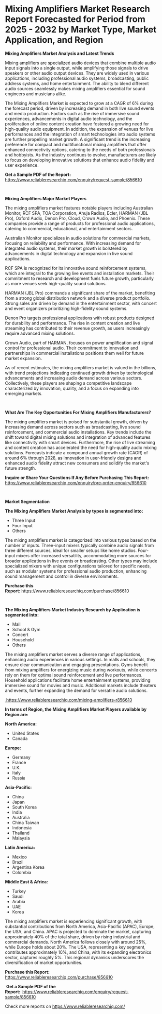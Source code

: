 <p><h1>Mixing Amplifiers Market Research Report Forecasted for Period from 2025 -  2032 by Market Type, Market Application, and Region</h1></p><p><strong>Mixing Amplifiers Market Analysis and Latest Trends</strong></p>
<p><p>Mixing amplifiers are specialized audio devices that combine multiple audio input signals into a single output, while amplifying those signals to drive speakers or other audio output devices. They are widely used in various applications, including professional audio systems, broadcasting, public address systems, and home entertainment. The ability to blend different audio sources seamlessly makes mixing amplifiers essential for sound engineers and musicians alike.</p><p>The Mixing Amplifiers Market is expected to grow at a CAGR of 6% during the forecast period, driven by increasing demand in both live sound events and media production. Factors such as the rise of immersive sound experiences, advancements in digital audio technology, and the proliferation of online content creation have fostered a growing need for high-quality audio equipment. In addition, the expansion of venues for live performances and the integration of smart technologies into audio systems are further propelling market growth. A significant trend is the increasing preference for compact and multifunctional mixing amplifiers that offer enhanced connectivity options, catering to the needs of both professionals and hobbyists. As the industry continues to evolve, manufacturers are likely to focus on developing innovative solutions that enhance audio fidelity and user experience.</p></p>
<p><strong>Get a Sample PDF of the Report:&nbsp;</strong> <a href="https://www.reliableresearchiq.com/enquiry/request-sample/856610?utm_campaign=2299&utm_medium=2&utm_source=Github&utm_content=ia&utm_term=09042025&utm_id=mixing-amplifiers">https://www.reliableresearchiq.com/enquiry/request-sample/856610</a></p>
<p>&nbsp;</p>
<p><strong>Mixing Amplifiers Major Market Players</strong></p>
<p><p>The mixing amplifiers market features notable players including Australian Monitor, RCF SPA, TOA Corporation, Ahuja Radios, Ecler, HARMAN (JBL Pro), Oxford Audio, Denon Pro, Cloud, Crown Audio, and Phoenix. These companies provide a range of products for professional audio applications, catering to commercial, educational, and entertainment sectors.</p><p>Australian Monitor specializes in audio solutions for commercial markets, focusing on reliability and performance. With increasing demand for integrated audio systems, their market growth is bolstered by advancements in digital technology and expansion in live sound applications.</p><p>RCF SPA is recognized for its innovative sound reinforcement systems, which are integral to the growing live events and installation markets. Their commitment to research and development fuels future growth, particularly as more venues seek high-quality sound solutions.</p><p>HARMAN (JBL Pro) commands a significant share of the market, benefiting from a strong global distribution network and a diverse product portfolio. Strong sales are driven by demand in the entertainment sector, with concert and event organizers prioritizing high-fidelity sound systems.</p><p>Denon Pro targets professional applications with robust products designed for durability and performance. The rise in content creation and live streaming has contributed to their revenue growth, as users increasingly require advanced mixing solutions.</p><p>Crown Audio, part of HARMAN, focuses on power amplification and signal control for professional audio. Their commitment to innovation and partnerships in commercial installations positions them well for future market expansion.</p><p>As of recent estimates, the mixing amplifiers market is valued in the billions, with trend projections indicating continued growth driven by technological advancements and increasing audio demand across various sectors. Collectively, these players are shaping a competitive landscape characterized by innovation, quality, and a focus on expanding into emerging markets.</p></p>
<p>&nbsp;</p>
<p><strong>What Are The Key Opportunities For Mixing Amplifiers Manufacturers?</strong></p>
<p><p>The mixing amplifiers market is poised for substantial growth, driven by increasing demand across sectors such as broadcasting, live sound reinforcement, and commercial audio installations. Key trends include the shift toward digital mixing solutions and integration of advanced features like connectivity with smart devices. Furthermore, the rise of live streaming and content creation has accelerated the need for high-quality audio mixing solutions. Forecasts indicate a compound annual growth rate (CAGR) of around 6% through 2028, as innovation in user-friendly designs and enhanced audio fidelity attract new consumers and solidify the market's future strength.</p></p>
<p><strong>Inquire or Share Your Questions If Any Before Purchasing This Report:</strong> <a href="https://www.reliableresearchiq.com/enquiry/pre-order-enquiry/856610?utm_campaign=2299&utm_medium=2&utm_source=Github&utm_content=ia&utm_term=09042025&utm_id=mixing-amplifiers">https://www.reliableresearchiq.com/enquiry/pre-order-enquiry/856610</a></p>
<p>&nbsp;</p>
<p><strong>Market Segmentation</strong></p>
<p><strong>The Mixing Amplifiers Market Analysis by types is segmented into:</strong></p>
<p><ul><li>Three Input</li><li>Four Input</li><li>Others</li></ul></p>
<p><p>The mixing amplifiers market is categorized into various types based on the number of inputs. Three-input mixers typically combine audio signals from three different sources, ideal for smaller setups like home studios. Four-input mixers offer increased versatility, accommodating more sources for broader applications in live events or broadcasting. Other types may include specialized mixers with unique configurations tailored for specific needs, such as modular systems for professional audio production, enhancing sound management and control in diverse environments.</p></p>
<p><strong>Purchase this Report:&nbsp;</strong><a href="https://www.reliableresearchiq.com/purchase/856610?utm_campaign=2299&utm_medium=2&utm_source=Github&utm_content=ia&utm_term=09042025&utm_id=mixing-amplifiers">https://www.reliableresearchiq.com/purchase/856610</a></p>
<p>&nbsp;</p>
<p><strong>The Mixing Amplifiers Market Industry Research by Application is segmented into:</strong></p>
<p><ul><li>Mall</li><li>School & Gym</li><li>Concert</li><li>Household</li><li>Others</li></ul></p>
<p><p>The mixing amplifiers market serves a diverse range of applications, enhancing audio experiences in various settings. In malls and schools, they ensure clear communication and engaging presentations. Gyms benefit from mixing amplifiers for energizing music during workouts, while concerts rely on them for optimal sound reinforcement and live performances. Household applications facilitate home entertainment systems, providing immersive sound for movies and music. Additional markets include theaters and events, further expanding the demand for versatile audio solutions.</p></p>
<p><a href="https://www.reliableresearchiq.com/mixing-amplifiers-r856610?utm_campaign=2299&utm_medium=2&utm_source=Github&utm_content=ia&utm_term=09042025&utm_id=mixing-amplifiers">&nbsp;https://www.reliableresearchiq.com/mixing-amplifiers-r856610</a></p>
<p><strong>In terms of Region, the Mixing Amplifiers Market Players available by Region are:</strong></p>
<p>
    <p> <strong> North America: </strong>
        <ul>
            <li>United States</li>
            <li>Canada</li>
        </ul>
        </p> 
    <p> <strong> Europe: </strong>
        <ul>
            <li>Germany</li>
            <li>France</li>
            <li>U.K.</li>
            <li>Italy</li>
            <li>Russia</li>
        </ul>
        </p> 
    <p> <strong> Asia-Pacific: </strong>
        <ul>
            <li>China</li>
            <li>Japan</li>
            <li>South Korea</li>
            <li>India</li>
            <li>Australia</li>
            <li>China Taiwan</li>
            <li>Indonesia</li>
            <li>Thailand</li>
            <li>Malaysia</li>
        </ul>
        </p> 
    <p> <strong> Latin America: </strong>
        <ul>
            <li>Mexico</li>
            <li>Brazil</li>
            <li>Argentina Korea</li>
            <li>Colombia</li>
        </ul>
        </p> 
    <p> <strong> Middle East & Africa: </strong>
        <ul>
            <li>Turkey</li>
            <li>Saudi</li>
            <li>Arabia</li>
            <li>UAE</li>
            <li>Korea</li>
        </ul>
    </p>
    </p>
<p><p>The mixing amplifiers market is experiencing significant growth, with substantial contributions from North America, Asia-Pacific (APAC), Europe, the USA, and China. APAC is projected to dominate the market, capturing approximately 40% of the total share, driven by rising industrial and commercial demands. North America follows closely with around 25%, while Europe holds about 20%. The USA, representing a key segment, contributes approximately 10%, and China, with its expanding electronics sector, captures roughly 5%. This regional dynamics underscores the diversification of market opportunities.</p></p>
<p><strong>Purchase this Report: </strong><a href="https://www.reliableresearchiq.com/purchase/856610?utm_campaign=2299&utm_medium=2&utm_source=Github&utm_content=ia&utm_term=09042025&utm_id=mixing-amplifiers">https://www.reliableresearchiq.com/purchase/856610</a></p>
<p>&nbsp;<strong>Get a Sample PDF of the Report:&nbsp;&nbsp;</strong><a href="https://www.reliableresearchiq.com/enquiry/request-sample/856610?utm_campaign=2299&utm_medium=2&utm_source=Github&utm_content=ia&utm_term=09042025&utm_id=mixing-amplifiers">https://www.reliableresearchiq.com/enquiry/request-sample/856610</a></p>
<p><strong></strong></p>
<p>Check more reports on <a href="https://www.reliableresearchiq.com/?utm_campaign=2299&utm_medium=2&utm_source=Github&utm_content=ia&utm_term=09042025&utm_id=mixing-amplifiers">https://www.reliableresearchiq.com/</a></p>
